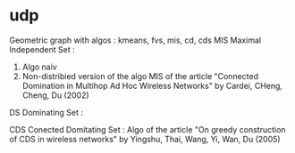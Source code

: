 # udp
Geometric graph with algos :
kmeans, fvs, mis, cd, cds
MIS Maximal Independent Set :
1) Algo naiv
2) Non-distribied version of the algo MIS of the article "Connected Domination in Multihop Ad Hoc Wireless Networks" by Cardei, CHeng, Cheng, Du (2002)

DS Dominating Set :

CDS Conected Domitating Set : Algo of the article "On greedy construction of CDS in wireless networks" by Yingshu, Thai, Wang, Yi, Wan, Du (2005)
 
